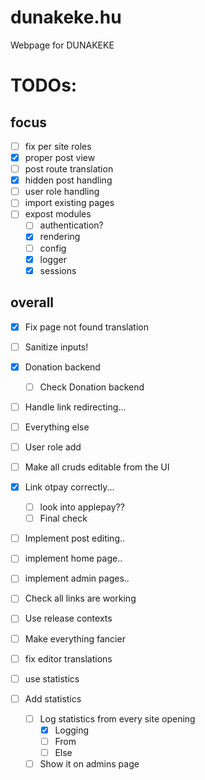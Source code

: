 # dunakeke.hu

Webpage for DUNAKEKE

# TODOs:

## focus
- [ ] fix per site roles
- [x] proper post view
- [ ] post route translation
- [x] hidden post handling
- [ ] user role handling
- [ ] import existing pages
- [ ] expost modules
    - [ ] authentication?
    - [x] rendering
    - [ ] config
    - [x] logger
    - [x] sessions

## overall

- [x] Fix page not found translation
- [ ] Sanitize inputs!
- [x] Donation backend
    - [ ] Check Donation backend
- [ ] Handle link redirecting...
- [ ] Everything else
- [ ] User role add
- [ ] Make all cruds editable from the UI
- [x] Link otpay correctly...
    - [ ] look into applepay??
    - [ ] Final check
- [ ] Implement post editing..
- [ ] implement home page..
- [ ] implement admin pages..
- [ ] Check all links are working
- [ ] Use release contexts
- [ ] Make everything fancier
- [ ] fix editor translations
- [ ] use statistics

- [ ] Add statistics
    - [ ] Log statistics from every site opening
        - [x] Logging
        - [ ] From
        - [ ] Else
    - [ ] Show it on admins page
